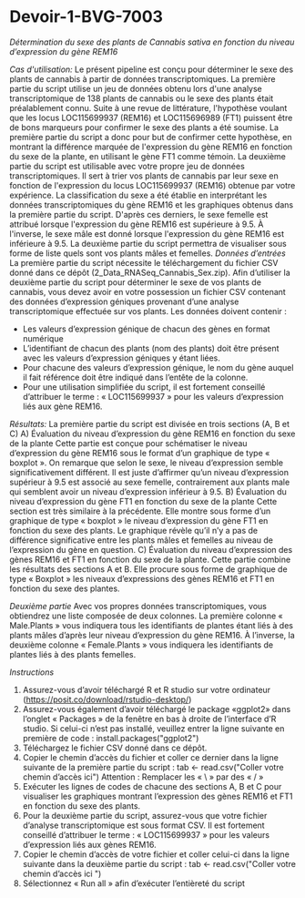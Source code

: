 # Devoir-1-BVG-7003

*Détermination du sexe des plants de Cannabis sativa en fonction du niveau d’expression du gène REM16*


*Cas d'utilisation:* 
Le présent pipeline est conçu pour déterminer le sexe des plants de cannabis à partir de données transcriptomiques. La première partie du script utilise un jeu de données obtenu lors d'une analyse transcriptomique de 138 plants de cannabis ou le sexe des plants était préalablement connu. Suite à une revue de littérature, l'hypothèse voulant que les locus LOC115699937 (REM16) et LOC115696989 (FT1) puissent être de bons marqueurs pour confirmer le sexe des plants a été soumise. La première partie du script a donc pour but de confirmer cette hypothèse, en montrant la différence marquée de l'expression du gène REM16 en fonction du sexe de la plante, en utilisant le gène FT1 comme témoin. La deuxième partie du script est utilisable avec votre propre jeu de données transcriptomiques. Il sert à trier vos plants de cannabis par leur sexe en fonction de l'expression du locus LOC115699937 (REM16) obtenue par votre expérience. La classification du sexe a été établie en interprétant les données transcriptomiques du gène REM16 et les graphiques obtenus dans la première partie du script. D'après ces derniers, le sexe femelle est attribué lorsque l'expression du gène REM16 est supérieure à 9.5. À l'inverse, le sexe mâle est donné lorsque l'expression du gène REM16 est inférieure à 9.5. La deuxième partie du script permettra de visualiser sous forme de liste quels sont vos plants mâles et femelles. 
*Données d’entrées*
La première partie du script nécessite le téléchargement du fichier CSV donné dans ce dépôt (2_Data_RNASeq_Cannabis_Sex.zip).
Afin d’utiliser la deuxième partie du script pour déterminer le sexe de vos plants de cannabis, vous devez avoir en votre possession un fichier CSV contenant des données d’expression géniques provenant d’une analyse transcriptomique effectuée sur vos plants. Les données doivent contenir :
-	 Les valeurs d’expression génique de chacun des gènes en format numérique
-	 L’identifiant de chacun des plants (nom des plants) doit être présent avec les valeurs d’expression géniques y étant liées.
-	Pour chacune des valeurs d’expression génique, le nom du gène auquel il fait référence doit être indiqué dans l’entête de la colonne. 
-	Pour une utilisation simplifiée du script, il est fortement conseillé d’attribuer le terme : « LOC115699937 » pour les valeurs d’expression liés aux gène REM16. 

*Résultats:*
La première partie du script est divisée en trois sections (A, B et C)
A)	Évaluation du niveau d’expression du gène REM16 en fonction du sexe de la plante
Cette partie est conçue pour schématiser le niveau d’expression du gène REM16 sous le format d’un graphique de type « boxplot ». On remarque que selon le sexe, le niveau d’expression semble significativement différent. Il est juste d’affirmer qu’un niveau d’expression supérieur à 9.5 est associé au sexe femelle, contrairement aux plants male qui semblent avoir un niveau d’expression inférieur à 9.5. 
B)	Évaluation du niveau d’expression du gène FT1 en fonction du sexe de la plante
Cette section est très similaire à la précédente. Elle montre sous forme d’un graphique de type « boxplot » le niveau d’expression du gène FT1 en fonction du sexe des plants. Le graphique révèle qu’il n’y a pas de différence significative entre les plants mâles et femelles au niveau de l’expression du gène en question. 
C)	Évaluation du niveau d’expression des gènes REM16 et FT1 en fonction du sexe de la plante. 
Cette partie combine les résultats des sections A et B. Elle procure sous forme de graphique de type « Boxplot » les niveaux d’expressions des gènes REM16 et FT1 en fonction du sexe des plantes. 

*Deuxième partie*
Avec vos propres données transcriptomiques, vous obtiendrez une liste composée de deux colonnes. La première colonne « Male.Plants » vous indiquera tous les identifiants de plantes étant liés à des plants mâles d’après leur niveau d’expression du gène REM16. À l’inverse, la deuxième colonne « Female.Plants » vous indiquera les identifiants de plantes liés à des plants femelles.

*Instructions*
1.	Assurez-vous d’avoir téléchargé R et R studio sur votre ordinateur (https://posit.co/download/rstudio-desktop/)
2.	Assurez-vous également d’avoir téléchargé le package «ggplot2» dans l’onglet « Packages » de la fenêtre en bas à droite de l’interface d’R studio. Si celui-ci n’est pas installé, veuillez entrer la ligne suivante en première de code : install.packages("ggplot2")
3.	Téléchargez le fichier CSV donné dans ce dépôt. 
4.	Copier le chemin d’accès du fichier et coller ce dernier dans la ligne suivante de la première partie du script :
tab <- read.csv("Coller votre chemin d’accès ici")
Attention : Remplacer les « \ » par des « / »
5.	Exécuter les lignes de codes de chacune des sections A, B et C pour visualiser les graphiques montrant l’expression des gènes REM16 et FT1 en fonction du sexe des plants.
6.	Pour la deuxième partie du script, assurez-vous que votre fichier d’analyse transcriptomique est sous format CSV. Il est fortement conseillé d’attribuer le terme : « LOC115699937 » pour les valeurs d’expression liés aux gènes REM16. 
7.	Copier le chemin d’accès de votre fichier et coller celui-ci dans la ligne suivante dans la deuxième partie du script :
tab <- read.csv("Coller votre chemin d’accès ici ")
8.	Sélectionnez « Run all » afin d’exécuter l’entièreté du script

